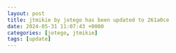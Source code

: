 ```yaml
---
layout: post
title: jtmikie by jotego has been updated to 261a0ce
date: 2024-05-31 11:07:43 +0000
categories: [jotego, jtmikie]
tags: [update]
---
```


